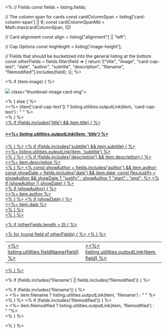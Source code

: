 <%
// Fields
const fields = listing.fields;

// The column span for cards
const cardColumnSpan = listing['card-column-span'] || 8;
const cardColumnSpanMd = Math.max(cardColumnSpan, 12)

// Card alignment
const align = listing["alignment"] || "left";

// Cap Options
const imgHeight = listing['image-height'];

// Fields that should be bucketized into the general listing at the bottom
const otherFields = fields.filter(field => {
return !["title", "image", "card-cap-text", "date", "author", "subtitle", "description", "filename", "filemodified"].includes(field);
});
%>


<div class="<%-`g-col-lg-${cardColumnSpan}`%> <%-`g-col-md-${cardColumnSpanMd}`%> g-col-24">
<div class="quarto-grid-item card h-100 <%-`card-${align}`%>">
<% if (item.image) { %><p class="card-img-top"><img src="<%- item.image %>"<%= imgHeight ? ` height="${imgHeight}"` : '' %> class="thumbnail-image card-img"></p>
<% } else { %>
<div class="card-img-top"<%= imgHeight ? ` style="height: ${imgHeight}px;"` : '' %>><%= (item['card-cap-text']) ? listing.utilities.outputLink(item, 'card-cap-text') : "&nbsp;" %></div>
<% } %>
<div class="card-body"><a href="<%- item.path %>" class="post-contents">
<% if (fields.includes('title') && item.title) { %><h5 class="no-anchor card-title title<%-listing.utilities.sortClass('title')%>"<%=listing.utilities.sortAttr(item, 'title')%>><%= listing.utilities.outputLink(item, 'title') %></h5><% } %>
<% if (fields.includes('subtitle') && item.subtitle) { %>
<div class="card-subtitle subtitle<%-listing.utilities.sortClass('subtitle')%>"<%=listing.utilities.sortAttr(item, 'subtitle')%>><%= listing.utilities.outputLink(item, 'subtitle') %></div>
<% } %>
<% if (fields.includes('description') && item.description) { %>
<div class="card-text description<%-listing.utilities.sortClass('description')%>"<%=listing.utilities.sortAttr(item, 'description')%>><%= item.description %></div>
<% } %>
<% 
const showAuthor = fields.includes('author') && item.author;
const showDate = fields.includes('date') && item.date;
const flexJustify = showAuthor && showDate ? "justify" : showAuthor ? "start" : "end";
%>
<% if (showAuthor || showDate) { %>
<div class="card-attribution card-text-small <%-flexJustify%>">
<% if (showAuthor) { %><div class="author<%-listing.utilities.sortClass('author')%>"<%=listing.utilities.sortAttr(item, 'author')%>><%= item.author %></div><% } %>
<% if (showDate) { %><div class="date<%-listing.utilities.sortClass('date')%>"<%=listing.utilities.sortAttr(item, 'date')%>><%= item.date %></div><% } %></div>
<% } %>

<% if (otherFields.length > 0) { %>
<table class="card-other-values">
<% for (const field of otherFields) { %>
<tr>
<td><%= listing.utilities.fieldName(field) %></td>
<td class="<%-field%><%-listing.utilities.sortClass(field)%>"<%=listing.utilities.sortAttr(item, field)%>><%= listing.utilities.outputLink(item, field) %></td>
</tr>
<% } %>
</table>
<% } %>

</a></div>

<% if (fields.includes('filename') || fields.includes('filemodified')) { %>
<div class="card-footer text-muted">
<% if (fields.includes('filename')) { %>
<div class="card-filename filename<%-listing.utilities.sortClass('filename')%>"<%=listing.utilities.sortAttr(item, 'filename')%>>
<%= item.filename ? listing.utilities.outputLink(item, 'filename') : "&nbsp;" %>
</div>
<% } %>
<% if (fields.includes('filemodified')) { %>
<div class="card-filemodified filemodified<%-listing.utilities.sortClass('filemodified')%>"<%=listing.utilities.sortAttr(item, 'filemodified')%>>
<%= item.filemodified ? listing.utilities.outputLink(item, 'filemodified') : "&nbsp;"%>
</div>
<% } %>
</div>

<% } %>

</div>
</div>
